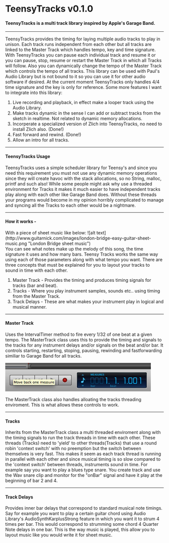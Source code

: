 # TeensyTracks v0.1.0

<h4>TeensyTracks is a multi track library inspired by Apple's Garage Band.</h4>

---
TeensyTracks provides the timing for laying multiple audio tracks to play in unison. Each track runs independent from each other but all tracks are linked to the Master Track which handles tempo, key and time signature. With TeensyTracks you can pause each individual track and resume it or you can pause, stop, resume or restart the Master Track in which all Tracks will follow. Also you can dynamically change the tempo of the Master Track which controls the tempo of all tracks. This library can be used with Paul's Audio Library but is not bound to it so you can use it for other audio software if desired. At the current moment TeensyTracks only handles 4/4 time signature and the key is only for reference. Some more features I want to integrate into this library:

1. Live recording and playback, in effect make a looper track using the Audio Library.
2. Make tracks dynamic in the sense I can add or subtract tracks from the sketch in realtime. Not related to dynamic memory allocations.
3. Incorperate a specialized version of Zlich into TeensyTracks, no need to install Zlich also. (Done!)
4. Fast forward and rewind. (Done!)
5. Allow an intro for all tracks.

---
<h4>TeensyTracks Usage</h4>
TeensyTracks uses a simple scheduler library for Teensy's and since you need this requirement you must not use any dynamic memory operations since they will create havoc with the stack allocations, so no String, malloc, printf and such also! While some people might ask why use a threaded environment for Tracks it makes it much easier to have independent tracks play along with each other like Garage Band does. Without these threads your programs would become in my opinion horribly complicated to manage and syncing all the Tracks to each other would be a nightmare.

---
<h4>How it works - </h4>
With a piece of sheet music like below:
![alt text](http://www.guitarnick.com/images/london-bridge-easy-guitar-sheet-music.png "London Bridge sheet music")<br>
You can see what notes make up the melody of this song, the time signature it uses and how many bars. Teensy Tracks works the same way using each of those parameters along with what tempo you want. There are three concepts that must be explained for you to layout your tracks to sound in time with each other.

1. Master Track - Provides the timing and produces timing signals for tracks (bar and beat).
2. Tracks - Where you play instrument samples, sounds etc.. using timing from the Master Track.
3. Track Delays - These are what makes your instrument play in logical and musical manner.

---
<h4>Master Track</h4>
Uses the IntervalTimer method to fire every 1/32 of one beat at a given tempo. The MasterTrack class uses this to provide the timing and signals to the tracks for any instrument delays and/or signals on the beat and/or bar. It controls starting, restarting, stoping, pausing, rewinding and fastforwarding similiar to Garage Band for all tracks.

![alt text](https://github.com/duff2013/TeensyTracks/blob/master/pics/controls.png "Garage Band Controls")<br>

 The MasterTrack class also handles alloating the tracks threading enviroment. This is what allows these controls to work.

---
<h4>Tracks</h4>
Inherits from the MasterTrack class a multi threaded enviroment along with the timing signals to run the track threads in time with each other. These threads (Tracks) need to 'yield' to other threads(Tracks) that use a round robin 'context switch' with no preemption but the switch between themselves is very fast. This makes it seem as each track thread is running in parallel with each other and since musical timing is so slow compared to the 'context switch' between threads, instruments sound in time. For example say you want to play a blues type snare. You create track and use the Wav snare clip and monitor for the "onBar" signal and have it play at the beginning of bar 2 and 4. 

---
<h4>Track Delays</h4>
Provides inner bar delays that correspond to standard musical note timings. Say for example you want to play a certain guitar chord using Audio Library's AudioSynthKarplusStrong feature in which you want it to strum 4 times per bar. This would correspond to strumming some chord 4 Quarter Note delays in one bar. This is the way music is played, this allow you to layout music like you would write it for sheet music.

[Zilch]:https://github.com/duff2013/Zilch
